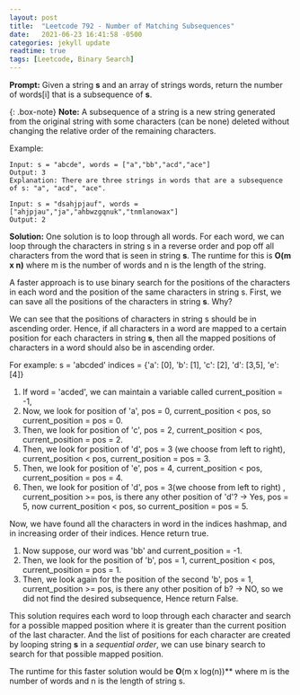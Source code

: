 ```yaml
---
layout: post
title:  "Leetcode 792 - Number of Matching Subsequences"
date:   2021-06-23 16:41:58 -0500
categories: jekyll update
readtime: true
tags: [Leetcode, Binary Search]
---
```

**Prompt:** Given a string **s** and an array of strings words, return the number of words[i] that is a subsequence of **s**.

{: .box-note}
**Note:** A subsequence of a string is a new string generated from the original string with some characters (can be none) deleted without changing the relative order of the remaining characters.

Example:
~~~
Input: s = "abcde", words = ["a","bb","acd","ace"]
Output: 3
Explanation: There are three strings in words that are a subsequence of s: "a", "acd", "ace".
~~~
~~~
Input: s = "dsahjpjauf", words = ["ahjpjau","ja","ahbwzgqnuk","tnmlanowax"]
Output: 2
~~~

**Solution:** One solution is to loop through all words. For each word, we can loop through the characters in string s in a reverse order and pop off all characters from the word that is seen in string **s**. The runtime for this is **O(m x n)** where m is the number of words and n is the length of the string. 

A faster approach is to use binary search for the positions of the characters in each word and the position of the same characters in string s. First, we can save all the positions of the characters in string **s**. Why?

We can see that the positions of characters in string s should be in ascending order. Hence, if all characters in a word are mapped to a certain position for each characters in string **s**, then all the mapped positions of characters in a word should also be in ascending order.

For example:
s = 'abcded'
indices = {'a': [0], 'b': [1], 'c': [2], 'd': [3,5], 'e':[4]}

1. If word = 'acded', we can maintain a variable called current_position = -1,
2. Now, we look for position of 'a', pos = 0, current_position < pos, so current_position = pos = 0.
3. Then, we look for position of 'c', pos = 2, current_position < pos, current_position = pos = 2.
4. Then, we look for position of 'd', pos = 3 (we choose from left to right), current_position < pos, current_position = pos = 3.
5. Then, we look for position of 'e', pos = 4, current_position < pos, current_position = pos = 4.
6. Then, we look for position of 'd', pos = 3(we choose from left to right) , current_position >= pos, is there any other position of 'd'? -> Yes, pos = 5, now current_position < pos, so current_position = pos = 5.

Now, we have found all the characters in word in the indices hashmap, and in increasing order of their indices. Hence return true.

1. Now suppose, our word was 'bb' and current_position = -1.
2. Then, we look for the position of 'b', pos = 1, current_position < pos, current_position = pos = 1.
3. Then, we look again for the position of the second 'b', pos = 1, current_position >= pos, is there any other position of b? -> NO, so we did not find the desired subsequence, Hence return False.

This solution requires each word to loop through each character and search for a possible mapped position where it is greater than the current position of the last character. And the list of positions for each character are created by looping string **s** in a *sequential order*, we can use binary search to search for that possible mapped position.

The runtime for this faster solution would be **O**(m x log(n))** where m is the number of words and n is the length of string s. 

